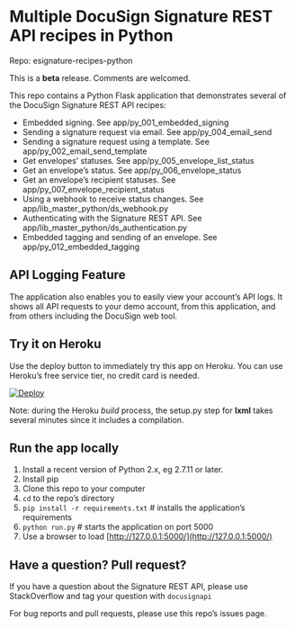 # Multiple DocuSign Signature REST API recipes in Python

Repo: esignature-recipes-python

This is a **beta** release. Comments are welcomed.

This repo contains a Python Flask application that demonstrates several of the 
DocuSign Signature REST API recipes:

* Embedded signing. See app/py_001_embedded_signing
* Sending a signature request via email. See app/py_004_email_send
* Sending a signature request using a template. See app/py_002_email_send_template
* Get envelopes’ statuses. See app/py_005_envelope_list_status
* Get an envelope’s status. See app/py_006_envelope_status
* Get an envelope’s recipient statuses. See app/py_007_envelope_recipient_status
* Using a webhook to receive status changes. See app/lib_master_python/ds_webhook.py
* Authenticating with the Signature REST API. See app/lib_master_python/ds_authentication.py
* Embedded tagging and sending of an envelope. See app/py_012_embedded_tagging

## API Logging Feature
The application also enables you to easily view your account’s API logs. It shows all API requests to your
demo account, from this application, and from others including the DocuSign web tool.

## Try it on Heroku
Use the deploy button to immediately try this app on Heroku. You can use Heroku’s free service tier, no credit card is needed.

[![Deploy](https://www.herokucdn.com/deploy/button.svg)](https://heroku.com/deploy)

Note: during the Heroku *build* process, the setup.py step for **lxml** takes several minutes since it includes a compilation.

## Run the app locally

1. Install a recent version of Python 2.x, eg 2.7.11 or later.
1. Install pip
1. Clone this repo to your computer
1. `cd` to the repo’s directory
1. `pip install -r requirements.txt` # installs the application’s requirements
1. `python run.py` # starts the application on port 5000
1. Use a browser to load [http://127.0.0.1:5000/](http://127.0.0.1:5000/)

## Have a question? Pull request?
If you have a question about the Signature REST API, please use StackOverflow and tag your question with `docusignapi`

For bug reports and pull requests, please use this repo’s issues page.
